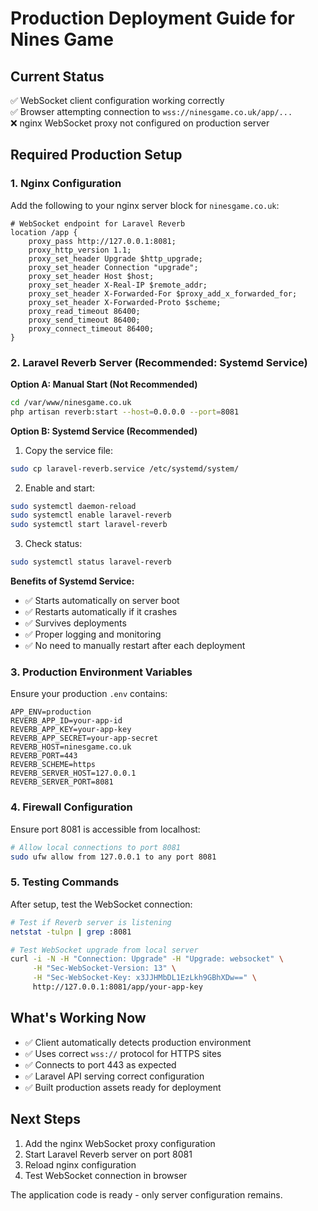 # Production Deployment Guide for Nines Game

## Current Status
✅ WebSocket client configuration working correctly  
✅ Browser attempting connection to `wss://ninesgame.co.uk/app/...`  
❌ nginx WebSocket proxy not configured on production server  

## Required Production Setup

### 1. Nginx Configuration
Add the following to your nginx server block for `ninesgame.co.uk`:

```nginx
# WebSocket endpoint for Laravel Reverb
location /app {
    proxy_pass http://127.0.0.1:8081;
    proxy_http_version 1.1;
    proxy_set_header Upgrade $http_upgrade;
    proxy_set_header Connection "upgrade";
    proxy_set_header Host $host;
    proxy_set_header X-Real-IP $remote_addr;
    proxy_set_header X-Forwarded-For $proxy_add_x_forwarded_for;
    proxy_set_header X-Forwarded-Proto $scheme;
    proxy_read_timeout 86400;
    proxy_send_timeout 86400;
    proxy_connect_timeout 86400;
}
```

### 2. Laravel Reverb Server (Recommended: Systemd Service)

**Option A: Manual Start (Not Recommended)**
```bash
cd /var/www/ninesgame.co.uk
php artisan reverb:start --host=0.0.0.0 --port=8081
```

**Option B: Systemd Service (Recommended)**
1. Copy the service file:
```bash
sudo cp laravel-reverb.service /etc/systemd/system/
```

2. Enable and start:
```bash
sudo systemctl daemon-reload
sudo systemctl enable laravel-reverb
sudo systemctl start laravel-reverb
```

3. Check status:
```bash
sudo systemctl status laravel-reverb
```

**Benefits of Systemd Service:**
- ✅ Starts automatically on server boot
- ✅ Restarts automatically if it crashes
- ✅ Survives deployments
- ✅ Proper logging and monitoring
- ✅ No need to manually restart after each deployment

### 3. Production Environment Variables
Ensure your production `.env` contains:
```env
APP_ENV=production
REVERB_APP_ID=your-app-id
REVERB_APP_KEY=your-app-key  
REVERB_APP_SECRET=your-app-secret
REVERB_HOST=ninesgame.co.uk
REVERB_PORT=443
REVERB_SCHEME=https
REVERB_SERVER_HOST=127.0.0.1
REVERB_SERVER_PORT=8081
```

### 4. Firewall Configuration
Ensure port 8081 is accessible from localhost:
```bash
# Allow local connections to port 8081
sudo ufw allow from 127.0.0.1 to any port 8081
```

### 5. Testing Commands
After setup, test the WebSocket connection:
```bash
# Test if Reverb server is listening
netstat -tulpn | grep :8081

# Test WebSocket upgrade from local server
curl -i -N -H "Connection: Upgrade" -H "Upgrade: websocket" \
     -H "Sec-WebSocket-Version: 13" \
     -H "Sec-WebSocket-Key: x3JJHMbDL1EzLkh9GBhXDw==" \
     http://127.0.0.1:8081/app/your-app-key
```

## What's Working Now
- ✅ Client automatically detects production environment
- ✅ Uses correct `wss://` protocol for HTTPS sites  
- ✅ Connects to port 443 as expected
- ✅ Laravel API serving correct configuration
- ✅ Built production assets ready for deployment

## Next Steps
1. Add the nginx WebSocket proxy configuration
2. Start Laravel Reverb server on port 8081
3. Reload nginx configuration
4. Test WebSocket connection in browser

The application code is ready - only server configuration remains.